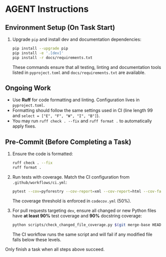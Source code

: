 # AGENT Instructions

## Environment Setup (On Task Start)
1. Upgrade `pip` and install dev and documentation dependencies:
   ```bash
   pip install --upgrade pip
   pip install -e '.[dev]'
   pip install -r docs/requirements.txt
   ```
   These commands ensure that all testing, linting and documentation tools listed in `pyproject.toml` and `docs/requirements.txt` are available.

## Ongoing Work
- Use **Ruff** for code formatting and linting. Configuration lives in `pyproject.toml`.
- Formatting should follow the same settings used in CI (line length 99 and `select = ["E", "F", "W", "I", "B"]`).
- You may run `ruff check . --fix` and `ruff format .` to automatically apply fixes.

## Pre‑Commit (Before Completing a Task)
1. Ensure the code is formatted:
   ```bash
   ruff check . --fix
   ruff format .
   ```
2. Run tests with coverage. Match the CI configuration from `.github/workflows/ci.yml`:
   ```bash
   pytest --cov=pyforestry --cov-report=xml --cov-report=html --cov-fail-under=50
   ```
   The coverage threshold is enforced in `codecov.yml` (50%).

3. For pull requests targeting `dev`, ensure all changed or new Python files have
   **at least 90%** test coverage and **90%** docstring coverage:
   ```bash
   python scripts/check_changed_file_coverage.py $(git merge-base HEAD origin/dev)
   ```
   The CI workflow runs the same script and will fail if any modified file falls
   below these levels.

Only finish a task when all steps above succeed.
